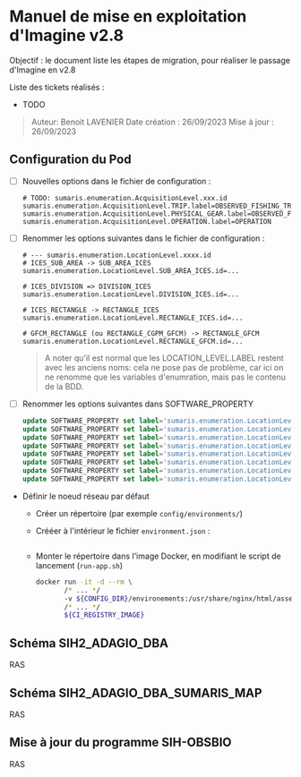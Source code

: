 # Manuel de mise en exploitation d'Imagine v2.8

Objectif : le document liste les étapes de migration, pour réaliser le passage d'Imagine en v2.8

Liste des tickets réalisés : 
- TODO

> Auteur: Benoit LAVENIER
> Date création : 26/09/2023
> Mise à jour : 26/09/2023

## Configuration du Pod

- [ ] Nouvelles options dans le fichier de configuration :
  ```properties
  # TODO: sumaris.enumeration.AcquisitionLevel.xxx.id
  sumaris.enumeration.AcquisitionLevel.TRIP.label=OBSERVED_FISHING_TRIP
  sumaris.enumeration.AcquisitionLevel.PHYSICAL_GEAR.label=OBSERVED_FISHING_TRIP_PHYSICAL_GEAR
  sumaris.enumeration.AcquisitionLevel.OPERATION.label=OPERATION
  ```

- [ ] Renommer les options suivantes dans le fichier de configuration :
  ```properties
  # --- sumaris.enumeration.LocationLevel.xxxx.id
  # ICES_SUB_AREA -> SUB_AREA_ICES
  sumaris.enumeration.LocationLevel.SUB_AREA_ICES.id=...
  
  # ICES_DIVISION => DIVISION_ICES
  sumaris.enumeration.LocationLevel.DIVISION_ICES.id=...

  # ICES_RECTANGLE -> RECTANGLE_ICES
  sumaris.enumeration.LocationLevel.RECTANGLE_ICES.id=...
  
  # GFCM_RECTANGLE (ou RECTANGLE_CGPM_GFCM) -> RECTANGLE_GFCM
  sumaris.enumeration.LocationLevel.RECTANGLE_GFCM.id=...
  ```
  > A noter qu'il est normal que les LOCATION_LEVEL.LABEL restent avec les anciens noms: cela ne pose pas de problème, 
  > car ici on ne renomme que les variables d'enumration, mais pas le contenu de la BDD. 

- [ ] Renommer les options suivantes dans SOFTWARE_PROPERTY
  ```sql
  update SOFTWARE_PROPERTY set label='sumaris.enumeration.LocationLevel.SUB_AREA_ICES.id' where label='sumaris.enumeration.LocationLevel.ICES_SUB_AREA.id';
  update SOFTWARE_PROPERTY set label='sumaris.enumeration.LocationLevel.DIVISION_ICES.id' where label='sumaris.enumeration.LocationLevel.ICES_DIVISION.id';
  update SOFTWARE_PROPERTY set label='sumaris.enumeration.LocationLevel.SUB_DIVISION_ICES.id' where label='sumaris.enumeration.LocationLevel.ICES_SUB_DIVISION.id';
  update SOFTWARE_PROPERTY set label='sumaris.enumeration.LocationLevel.RECTANGLE_ICES.id' where label='sumaris.enumeration.LocationLevel.ICES_RECTANGLE.id';
  update SOFTWARE_PROPERTY set label='sumaris.enumeration.LocationLevel.SUB_AREA_GFCM.id' where label='sumaris.enumeration.LocationLevel.GFCM_SUB_AREA.id';
  update SOFTWARE_PROPERTY set label='sumaris.enumeration.LocationLevel.DIVISION_GFCM.id' where label='sumaris.enumeration.LocationLevel.GFCM_DIVISION.id';
  update SOFTWARE_PROPERTY set label='sumaris.enumeration.LocationLevel.SUB_DIVISION_GFCM.id' where label='sumaris.enumeration.LocationLevel.GFCM_SUB_DIVISION.id';
  update SOFTWARE_PROPERTY set label='sumaris.enumeration.LocationLevel.RECTANGLE_GFCM.id' where label IN ('sumaris.enumeration.LocationLevel.RECTANGLE_CGPM_GFCM.id', 'sumaris.enumeration.LocationLevel.GFCM_RECTANGLE.id');
  ```

- Définir le noeud réseau par défaut
  * Créer un répertoire (par exemple `config/environments/`)
  * Crééer à l'intérieur le fichier `environment.json` : 
    ```json
    ```
     
  * Monter le répertoire dans l'image Docker, en modifiant le script de lancement (`run-app.sh`)    
    ```bash
    docker run -it -d --rm \
           /* ... */
           -v ${CONFIG_DIR}/environements:/usr/share/nginx/html/assets/environments \
           /* ... */
           ${CI_REGISTRY_IMAGE}
    ``` 

## Schéma SIH2_ADAGIO_DBA

RAS

## Schéma SIH2_ADAGIO_DBA_SUMARIS_MAP

RAS
  
## Mise à jour du programme SIH-OBSBIO

RAS
